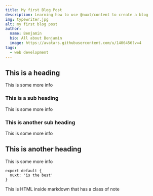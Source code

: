 ```yaml
---
title: My first Blog Post
description: Learning how to use @nuxt/content to create a blog
img: typewriter.jpg
alt: my first blog post
author:
  name: Benjamin
  bio: All about Benjamin
  image: https://avatars.githubusercontent.com/u/1406456?v=4
tags: 
  - web development
---
```



## This is a heading

This is some more info

### This is a sub heading

This is some more info

### This is another sub heading

This is some more info

## This is another heading

This is some more info


```yaml[filename.yaml]
export default {
  nuxt: 'is the best'
}
```

<div class="p-4 mb-4 text-white bg-blue-500">
  This is HTML inside markdown that has a class of note
</div>

<info-box>
  <template #info-box>
    This is a vue component inside markdown using slots
  </template>
</info-box>
